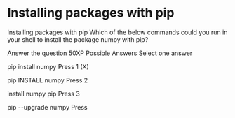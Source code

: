 # Installing packages with pip

Installing packages with pip
Which of the below commands could you run in your shell to install the package numpy with pip?

Answer the question
50XP
Possible Answers
Select one answer

pip install numpy
Press
1 (X)

pip INSTALL numpy
Press
2

install numpy pip
Press
3

pip --upgrade numpy
Press